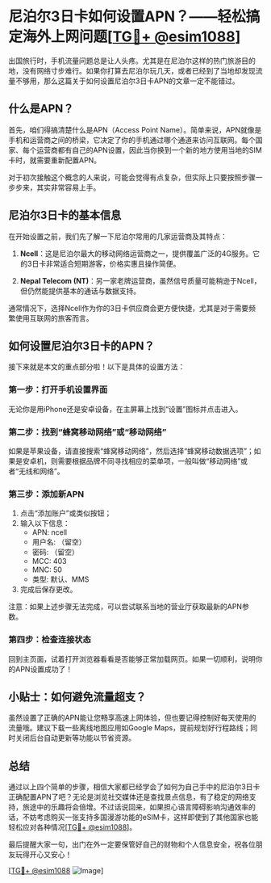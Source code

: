 # 尼泊尔3日卡如何设置APN？——轻松搞定海外上网问题[[TG💪+ @esim1088](https://t.me/s/esim1088)]

出国旅行时，手机流量问题总是让人头疼。尤其是在尼泊尔这样的热门旅游目的地，没有网络寸步难行。如果你打算去尼泊尔玩几天，或者已经到了当地却发现流量不够用，那么这篇关于如何设置尼泊尔3日卡APN的文章一定不能错过。

## 什么是APN？

首先，咱们得搞清楚什么是APN（Access Point Name）。简单来说，APN就像是手机和运营商之间的桥梁，它决定了你的手机通过哪个通道来访问互联网。每个国家、每个运营商都有自己的APN设置，因此当你换到一个新的地方使用当地的SIM卡时，就需要重新配置APN。

对于初次接触这个概念的人来说，可能会觉得有点复杂，但实际上只要按照步骤一步步来，其实非常容易上手。

## 尼泊尔3日卡的基本信息

在开始设置之前，我们先了解一下尼泊尔常用的几家运营商及其特点：

1. **Ncell**：这是尼泊尔最大的移动网络运营商之一，提供覆盖广泛的4G服务。它的3日卡非常适合短期游客，价格实惠且操作简便。
   
2. **Nepal Telecom (NT)**：另一家老牌运营商，虽然信号质量可能稍逊于Ncell，但仍然能提供基本的通话与数据支持。

通常情况下，选择Ncell作为你的3日卡供应商会更方便快捷，尤其是对于需要频繁使用互联网的旅客而言。

## 如何设置尼泊尔3日卡的APN？

接下来就是本文的重点部分啦！以下是具体的设置方法：

### 第一步：打开手机设置界面
无论你是用iPhone还是安卓设备，在主屏幕上找到“设置”图标并点击进入。

### 第二步：找到“蜂窝移动网络”或“移动网络”
如果是苹果设备，请直接搜索“蜂窝移动网络”，然后选择“蜂窝移动数据选项”；如果是安卓机，则需要根据品牌不同寻找相应的菜单项，一般叫做“移动网络”或者“无线和网络”。

### 第三步：添加新APN
1. 点击“添加账户”或类似按钮；
2. 输入以下信息：
   - APN: ncell
   - 用户名: （留空）
   - 密码: （留空）
   - MCC: 403
   - MNC: 50
   - 类型: 默认、MMS
3. 完成后保存更改。

注意：如果上述步骤无法完成，可以尝试联系当地的营业厅获取最新的APN参数。

### 第四步：检查连接状态
回到主页面，试着打开浏览器看看是否能够正常加载网页。如果一切顺利，说明你的APN设置成功了！

## 小贴士：如何避免流量超支？
虽然设置了正确的APN能让您畅享高速上网体验，但也要记得控制好每天使用的流量哦。建议下载一些离线地图应用如Google Maps，提前规划好行程路线；同时关闭后台自动更新等功能以节省资源。

## 总结
通过以上四个简单的步骤，相信大家都已经学会了如何为自己手中的尼泊尔3日卡正确配置APN了吧？无论是浏览社交媒体还是查找景点信息，有了稳定的网络支持，旅途中的乐趣将会倍增。不过话说回来，如果担心语言障碍影响沟通效率的话，不妨考虑购买一张支持多国漫游功能的eSIM卡，这样即使到了其他国家也能轻松应对各种情况[[TG💪+ @esim1088](https://t.me/s/esim1088)]。

最后提醒大家一句，出门在外一定要保管好自己的财物和个人信息安全，祝各位朋友玩得开心又安心！

[[TG💪+ @esim1088](https://t.me/s/esim1088) ![Image](https://i.postimg.cc/4NQfJmqS/Snipaste-2025-05-13-00-14-12.png)]